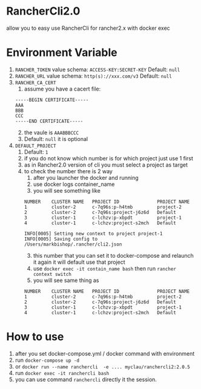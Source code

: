 # RancherCli2.0
allow you to easy use RancherCli for rancher2.x with docker exec

# Environment Variable
1. `RANCHER_TOKEN` value schema: `ACCESS-KEY:SECRET-KEY` Default: `null`
2. `RANCHER_URL` value schema: `http(s)://xxx.com/v3` Default: `null`
3. `RANCHER_CA_CERT`
   1. assume you have a cacert file:
     ```
     -----BEGIN CERTIFICATE-----
     AAA
     BBB
     CCC
     -----END CERTIFICATE-----
     ```
   2. the vaule is `AAABBBCCC`
   3. Default: `null` it is optional 
4. `DEFAULT_PROJECT`
   1. Default: `1`
   2. if you do not know which number is for which project just use 1 first
   3. as in Rancher2.0 version of cli you must select a project as target
   4. to check the number there is 2 way
      1. after you launcher the docker and running
        1. use docker logs container_name
        2. you will see something like
        ```
        NUMBER    CLUSTER NAME   PROJECT ID              PROJECT NAME   
        1         cluster-2      c-7q96s:p-h4tmb         project-2      
        2         cluster-2      c-7q96s:project-j6z6d   Default        
        3         cluster-1      c-lchzv:p-xbpdt         project-1      
        4         cluster-1      c-lchzv:project-s2mch   Default 	
        
        INFO[0005] Setting new context to project project-1
        INFO[0005] Saving config to /Users/markbishop/.rancher/cli2.json
        ```
        3. this number that you can set it to docker-compose and relaunch it again it will default use that project
      2. use `docker exec -it contain_name bash` then run `rancher context switch`
        1. you will see same thing as
        ```
        NUMBER    CLUSTER NAME   PROJECT ID              PROJECT NAME
        1         cluster-2      c-7q96s:p-h4tmb         project-2
        2         cluster-2      c-7q96s:project-j6z6d   Default
        3         cluster-1      c-lchzv:p-xbpdt         project-1
        4         cluster-1      c-lchzv:project-s2mch   Default
        ```

# How to use
1. after you set docker-compose.yml / docker command with environment
2. run `docker-compose up -d` 
3. or `docker run --name ranchercli  -e .... myclau/ranchercli2:2.0.5`
4. run `docker exec -it ranchercli bash`
5. you can use command `ranchercli` directly it the session.
